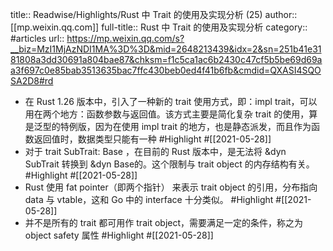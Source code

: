 title:: Readwise/Highlights/Rust 中 Trait 的使用及实现分析 (25)
author:: [[mp.weixin.qq.com]]
full-title:: Rust 中 Trait 的使用及实现分析
category:: #articles
url:: https://mp.weixin.qq.com/s?__biz=MzI1MjAzNDI1MA%3D%3D&mid=2648213439&idx=2&sn=251b41e3181808a3dd30691a804bae87&chksm=f1c5ca1ac6b2430c47cf5b5be69d69aa3f697c0e85bab3513635bac7ffc430beb0ed4f41b6fb&cmdid=QXASI4SQOSA2D8#rd

- 在 Rust 1.26 版本中，引入了一种新的 trait 使用方式，即：impl trait，可以用在两个地方：函数参数与返回值。该方式主要是简化复杂 trait 的使用，算是泛型的特例版，因为在使用 impl trait 的地方，也是静态派发，而且作为函数返回值时，数据类型只能有一种 #Highlight #[[2021-05-28]]
- 对于 trait SubTrait: Base ，在目前的 Rust 版本中，是无法将 &dyn SubTrait 转换到 &dyn Base的。这个限制与 trait object 的内存结构有关。 #Highlight #[[2021-05-28]]
- Rust 使用 fat pointer（即两个指针） 来表示 trait object 的引用，分布指向 data 与 vtable，这和 Go 中的 interface 十分类似。 #Highlight #[[2021-05-28]]
- 并不是所有的 trait 都可用作 trait object，需要满足一定的条件，称之为 object safety 属性 #Highlight #[[2021-05-28]]